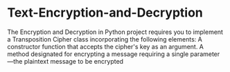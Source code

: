 # Text-Encryption-and-Decryption
The Encryption and Decryption in Python project requires you to implement a Transposition Cipher class incorporating the following elements: A constructor function that accepts the cipher's key as an argument. A method designated for encrypting a message requiring a single parameter—the plaintext message to be encrypted
